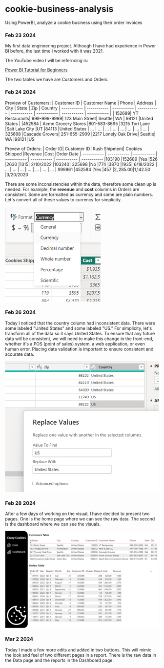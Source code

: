 # cookie-business-analysis
Using PowerBI, analyze a cookie business using their order invoices

### Feb 23 2024

My first data engineering project. Although I have had experience in Power BI before, the last time I worked with it was 2021. 

The YouTube video I will be referncing is: 

[Power BI Tutorial for Beginners](https://www.youtube.com/watch?v=NNSHu0rkew8)

The two tables we have are Customers and Orders.

### Feb 24 2024

Preview of Customers: 
| Customer ID      | Customer Name | Phone | Address | City | State | Zip | Country
| ----------- | ----------- | ----------- | ----------- | ----------- | ----------- | ----------- | ----------- | 
| 152689|	YT Restaurants|	999-999-9999|	123 Main Street|	Seattle|	WA	 | 98121	|United States |
|452584	| Acme Grocery Stores	|801-583-8695	|3215 Tori Lane	|Salt Lake City	|UT	|84113	|United States
| ... | ... | ... | ... | ... | ... | ... | ... | 
325698	|Cascade Grovers|	251-655-2909	|2217 Lonely Oak Drive|	Seattle|	WA	|98121	|US

Prevew of Orders: 
| Order ID|	Customer ID	|Rush Shipment|	Cookies Shipped	|Revenue	|Cost	|Order Date
| ----------- | ----------- | ----------- | ----------- | ----------- | ----------- | ----------- 
|103190	|152689	|Yes	|526	|2630	|1315|	2/10/2022
|103240|	325698	|No	|774	|3870	|1935|	6/18/2022
| ... | ... | ... | ... | ... | ... | ... |
999861	|452584	|Yes	|457	 |$2,285.00 	 |$1,142.50 	|3/20/2020

There are some inconsistencies within the data, therefore some clean up is needed. For example, the **revenue** and **cost** columns in Orders are consistent. Some are formatted as currency and some are plain numbers. Let's convert all of these values to currency for simplicity. 


![In PowerBI, we can do this easily by choosing Currency as the format](/Images/ChangingtoCurrency.png "Updating the format from General to Currency")

### Feb 26 2024

Today I noticed that the country column had inconsistent data. There were some labeled "United States" and some labeled "US." For simplicity, let's transform all of the data so it says United States. To ensure that any future data will be consistent, we will need to make this change in the front-end, whether it's a POS (point of sales) system, a web application, or even human error. Placing data validation is important to ensure consistent and accurate data. 

![If we go into the Home tab --> Transform Data, then we can make this change here.](/Images/ConvertingUS.png "Converting US to United States")

### Feb 28 2024 

After a few days of working on the visual, I have decided to present two pages. One is the home page where we can see the raw data. The second is the dashboard where we can see the visuals. 

![Here we can see the data page](/Images/Visual-Version1.png "Data Page")

### Mar 2 2024

Today I made a few more edits and added in two buttons. This will mimic the look and feel of two different pages in a report. There is the raw data in the Data page and the reports in the Dashboard page. 
